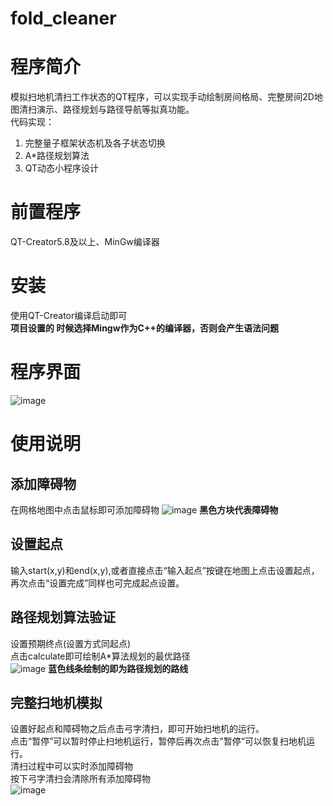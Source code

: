 # fold_cleaner
# 程序简介
模拟扫地机清扫工作状态的QT程序，可以实现手动绘制房间格局、完整房间2D地图清扫演示、路径规划与路径导航等拟真功能。  
代码实现： 
1. 完整量子框架状态机及各子状态切换
2. A*路径规划算法
3. QT动态小程序设计
# 前置程序
QT-Creator5.8及以上、MinGw编译器
# 安装
使用QT-Creator编译启动即可  
**项目设置的 时候选择Mingw作为C++的编译器，否则会产生语法问题**
# 程序界面
![image](https://note.youdao.com/yws/public/resource/3b566b9f39909506c26254343691e8a1/xmlnote/3141A7C389614D59AB88389A8DFA0152/10568)
# 使用说明
## 添加障碍物
在网格地图中点击鼠标即可添加障碍物
![image](https://note.youdao.com/yws/public/resource/3b566b9f39909506c26254343691e8a1/xmlnote/4F57742B25AC44EF9EDF4ED54B7F959B/10570)
**黑色方块代表障碍物**
## 设置起点
输入start(x,y)和end(x,y),或者直接点击“输入起点”按键在地图上点击设置起点，再次点击“设置完成”同样也可完成起点设置。
## 路径规划算法验证  
设置预期终点(设置方式同起点)  
点击calculate即可绘制A*算法规划的最优路径  
![image](https://note.youdao.com/yws/public/resource/3b566b9f39909506c26254343691e8a1/xmlnote/87B2A5B55E06447BAE5552DE91BCE5B4/10574)
**蓝色线条绘制的即为路径规划的路线**
## 完整扫地机模拟
设置好起点和障碍物之后点击弓字清扫，即可开始扫地机的运行。  
点击“暂停”可以暂时停止扫地机运行，暂停后再次点击"暂停“可以恢复扫地机运行。  
清扫过程中可以实时添加障碍物  
按下弓字清扫会清除所有添加障碍物  
![image](https://note.youdao.com/yws/public/resource/3b566b9f39909506c26254343691e8a1/xmlnote/3A06B1E5E9C04B9EA68C3C656FFB054D/10576)
